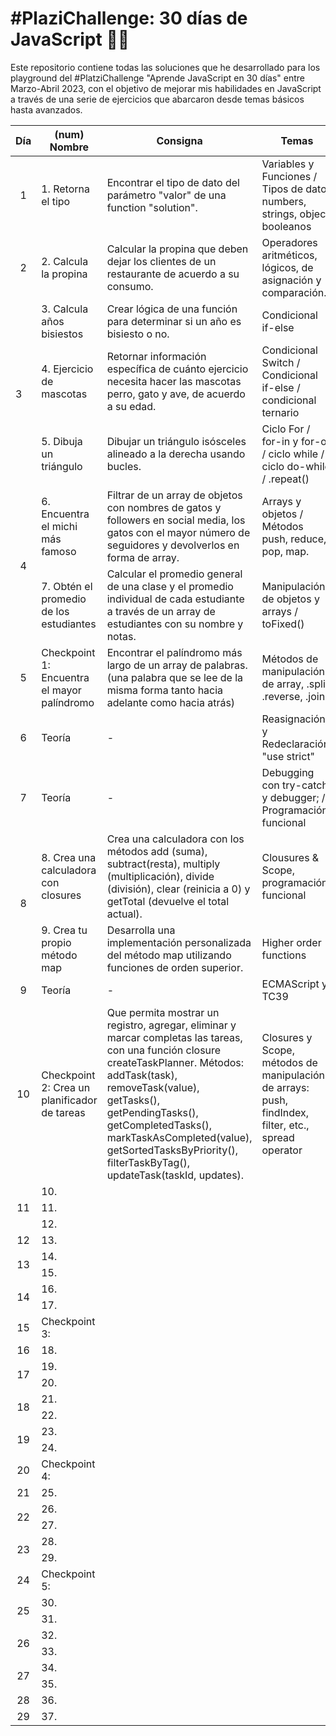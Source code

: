 # #PlaziChallenge: 30 días de JavaScript :woman_technologist:

Este repositorio contiene todas las soluciones que he desarrollado para los playground del #PlatziChallenge "Aprende JavaScript en 30 días" entre Marzo-Abril 2023, con el objetivo de mejorar mis habilidades en JavaScript a través de una serie de ejercicios que abarcaron desde temas básicos hasta avanzados.

<table>
    <thead>
        <tr>
            <th>Día</th>
            <th>(num) Nombre</th>
            <th>Consigna</th>
            <th>Temas</th>
            <th>Archivo.js</th>
        </tr>
    </thead>
    <tbody>
    <tr>
        <td align="center">1</td>
        <td>1. Retorna el tipo</td>
        <td>Encontrar el tipo de dato del parámetro "valor" de una function "solution".</td>
        <td>Variables y Funciones / Tipos de datos numbers, strings, object, booleanos</td>
        <td><a href="solutions/1-retorna_tipo.js" target="_blank">1-retorna_tipo.js</a></td>
    </tr>
    <tr>
        <td align="center">2</td>
        <td>2. Calcula la propina</td>
        <td>Calcular la propina que deben dejar los clientes de un restaurante de acuerdo a su consumo.</td>
        <td>Operadores aritméticos, lógicos, de asignación y comparación.</td>
        <td><a href="solutions/2-calcula_propina.js" target="_blank">2-calcula_propina.js</a></td>
    </tr>
    <tr>
    <td rowspan="5">3</td>
        <td>3. Calcula años bisiestos</td>
        <td>Crear lógica de una función para determinar si un año es bisiesto o no.</td>
        <td>Condicional if-else</td>
        <td><a href="solutions/3-anio_bisiesto.js" target="_blank">3-anio_bisiesto.js</a></td>
    </tr>
    <tr>
        <td rowspan="2">4. Ejercicio de mascotas</td>
        <td rowspan="2">Retornar información específica de cuánto ejercicio necesita hacer las mascotas perro, gato y ave, de acuerdo a su edad.</td>
        <td rowspan="2">Condicional Switch / Condicional if-else / condicional ternario</td>
        <td><a href="solutions/4-mascotas_ejercicio.js" target="_blank">4-mascotas_ejercicio.js</a></td>
    </tr>
    <tr>
        <td>Solución alternativa: <a href="solutions/4-mascotas_ejercicio_alt.js" target="_blank">4-mascotas_ejercicio_alt.js</td>
    </tr>
    <tr>
        <td rowspan="2">5. Dibuja un triángulo</td>
        <td rowspan="2">Dibujar un triángulo isósceles alineado a la derecha usando bucles.</td>
        <td rowspan="2">Ciclo For / for-in y for-of / ciclo while / ciclo do-while / .repeat()</td>
        <td><a href="solutions/5-dibuja_triangulo.js" target="_blank">5-dibuja_triangulo.js</a></td>
    </tr>
    <tr>
        <td>Solución alternativa: <a href="solutions/5-dibuja_triangulo_alt.js" target="_blank">5-dibuja_triangulo_alt.js</a></td>
    </tr>
    <tr>
    <tr>
        <td rowspan="2" align="center">4</td>
        <td>6. Encuentra el michi más famoso</td>
        <td>Filtrar de un array de objetos con nombres de gatos y followers en social media, los gatos con el mayor número de seguidores y devolverlos en forma de array.</td>
        <td>Arrays y objetos / Métodos push, reduce, pop, map.</td>
        <td><a href="solutions/6-gatitos_famosos.js" target="_blank">6-gatitos_famosos.js</a></td>
    </tr>
    <tr>
        <td>7. Obtén el promedio de los estudiantes</td>
        <td>Calcular el promedio general de una clase y el promedio individual de cada estudiante a través de un array de estudiantes con su nombre y notas.</td>
        <td>Manipulación de objetos y arrays / toFixed()</td>
        <td><a href="solutions/7-promedio_estudiantes.js" target="_blank">7-promedio_estudiantes.js</a></td>
    </tr>
    <tr>
        <td align="center">5</td>
        <td>Checkpoint 1: Encuentra el mayor palíndromo</td>
        <td>Encontrar el palíndromo más largo de un array de palabras. (una palabra que se lee de la misma forma tanto hacia adelante como hacia atrás)</td>
        <td>Métodos de manipulación de array, .split, .reverse, .join</td>
        <td><a href="solutions/chekpoints/checkpoint-1.js" target="_blank">checkpoint-1.js</a></td> 
    </tr>
    <tr>
        <td align="center">6</td>
        <td>Teoría</td>
        <td>-</td>
        <td>Reasignación y Redeclaración, "use strict"</td>
        <td>-</td>
    </tr>
    <tr>
        <td align="center">7</td>
        <td>Teoría</td>
        <td>-</td>
        <td>Debugging con try-catch y debugger; / Programación funcional</td>
        <td>-</td>
    </tr>
    <tr>
        <td rowspan="2" align="center">8</td>
        <td>8. Crea una calculadora con closures</td>
        <td>Crea una calculadora con los métodos add (suma), subtract(resta), multiply (multiplicación), divide (división), clear (reinicia a 0) y getTotal (devuelve el total actual). </td>
        <td>Clousures & Scope, programación funcional</td>
        <td><a href="solutions/8-calculadora.js" target="_blank">8-calculadora.js</a></td>
    </tr>
    <tr>
        <td>9. Crea tu propio método map</td>
        <td>Desarrolla una implementación personalizada del método map utilizando funciones de orden superior.</td>
        <td>Higher order functions</td>
        <td><a href="solutions/9-map.js" target="_blank">9-map.js</a></td>
    </tr>
    <tr>
        <td align="center">9</td>
        <td>Teoría</td>
        <td>-</td>
        <td>ECMAScript y TC39</td>
        <td>-</td>
    </tr>
    <tr>
        <td align="center">10</td>
        <td>Checkpoint 2: Crea un planificador de tareas</td>
        <td>Que permita mostrar un registro, agregar, eliminar y marcar completas las tareas, con una función closure createTaskPlanner. Métodos: addTask(task), removeTask(value), getTasks(), getPendingTasks(), getCompletedTasks(), markTaskAsCompleted(value), getSortedTasksByPriority(), filterTaskByTag(), updateTask(taskId, updates).</td>
        <td>Closures y Scope, métodos de manipulación de arrays: push, findIndex, filter, etc., spread operator</td>
        <td><a href="solutions/chekpoints/checkpoint-2.js" target="_blank">checkpoint-2.js</a></td>
    </tr>
    <tr>
        <td rowspan="3" align="center">11</td>
        <td>10.</td>
        <td></td>
        <td></td>
        <td></td>
    </tr>
    <tr>
        <td>11.</td>
        <td></td>
        <td></td>
        <td></td>
    </tr>
    <tr>
        <td>12.</td>
        <td></td>
        <td></td>
        <td></td>
    </tr>
    <tr>
        <td align="center">12</td>
        <td>13.</td>
        <td></td>
        <td></td>
        <td></td>
    </tr>
    <tr>
        <td rowspan="2" align="center">13</td>
        <td>14.</td>
        <td></td>
        <td></td>
        <td></td>
    </tr>
    <tr>
        <td>15.</td>
        <td></td>
        <td></td>
        <td></td>
    </tr>
    <tr>
        <td rowspan="2" align="center">14</td>
        <td>16.</td>
        <td></td>
        <td></td>
        <td></td>
    </tr>
    <tr>
        <td>17.</td>
        <td></td>
        <td></td>
        <td></td>
    </tr>
    <tr>
        <td align="center">15</td>
        <td>Checkpoint 3:</td>
        <td></td>
        <td></td>
        <td></td>
    </tr>
    <tr>
        <td align="center">16</td>
        <td>18.</td>
        <td></td>
        <td></td>
        <td></td>
    </tr>
    <tr>
        <td rowspan="2" align="center">17</td>
        <td>19.</td>
        <td></td>
        <td></td>
        <td></td>
    </tr>
    <tr>
        <td>20.</td>
        <td></td>
        <td></td>
        <td></td>
    </tr>
    <tr>
        <td rowspan="2" align="center">18</td>
        <td>21.</td>
        <td></td>
        <td></td>
        <td></td>
    </tr>
    <tr>
        <td>22.</td>
        <td></td>
        <td></td>
        <td></td>
    </tr>
    <tr>
        <td rowspan="2" align="center">19</td>
        <td>23.</td>
        <td></td>
        <td></td>
        <td></td>
    </tr>
    <tr>
        <td>24.</td>
        <td></td>
        <td></td>
        <td></td>
    </tr>
    <tr>
        <td align="center">20</td>
        <td>Checkpoint 4:</td>
        <td></td>
        <td></td>
        <td></td>
    </tr>
    <tr>
        <td align="center">21</td>
        <td>25.</td>
        <td></td>
        <td></td>
        <td></td>
    </tr>
    <tr>
        <td rowspan="2" align="center">22</td>
        <td>26.</td>
        <td></td>
        <td></td>
        <td></td>
    </tr>
    <tr>
        <td>27.</td>
        <td></td>
        <td></td>
        <td></td>
    </tr>
    <tr>
        <td rowspan="2" align="center">23</td>
        <td>28.</td>
        <td></td>
        <td></td>
        <td></td>
    </tr>
    <tr>
        <td>29.</td>
        <td></td>
        <td></td>
        <td></td>
    </tr>
    <tr>
        <td align="center">24</td>
        <td>Checkpoint 5: </td>
        <td></td>
        <td></td>
        <td></td>
    </tr>
    <tr>
        <td rowspan="2" align="center">25</td>
        <td>30.</td>
        <td></td>
        <td></td>
        <td></td>
    </tr>
    <tr>
        <td>31.</td>
        <td></td>
        <td></td>
        <td></td>
    </tr>
    <tr>
        <td rowspan="2" align="center">26</td>
        <td>32.</td>
        <td></td>
        <td></td>
        <td></td>
    </tr>
    <tr>
        <td>33.</td>
        <td></td>
        <td></td>
        <td></td>
    </tr>
    <tr>
        <td rowspan="2" align="center">27</td>
        <td>34.</td>
        <td></td>
        <td></td>
        <td></td>
    </tr>
    <tr>
        <td>35.</td>
        <td></td>
        <td></td>
        <td></td>
    </tr>
    <tr>
        <td align="center">28</td>
        <td>36.</td>
        <td></td>
        <td></td>
        <td></td>
    </tr>
    <tr>
        <td align="center">29</td>
        <td>37.</td>
        <td></td>
        <td></td>
        <td></td>
    </tr>
    </tbody>
</table>

